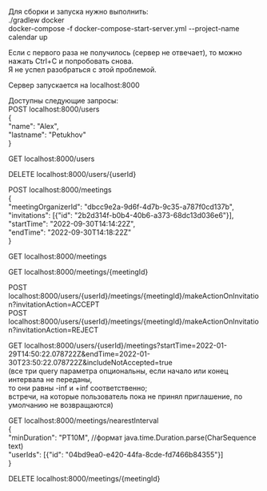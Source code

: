 Для сборки и запуска нужно выполнить:  
./gradlew docker  
docker-compose -f docker-compose-start-server.yml --project-name calendar up  

Если с первого раза не получилось (сервер не отвечает), то можно нажать Ctrl+C и попробовать снова.  
Я не успел разобраться с этой проблемой.

Сервер запускается на localhost:8000

Доступны следующие запросы:  
POST localhost:8000/users  
{  
"name": "Alex",  
"lastname": "Petukhov"  
}

GET localhost:8000/users

DELETE localhost:8000/users/{userId}

POST localhost:8000/meetings  
{  
"meetingOrganizerId": "dbcc9e2a-9d6f-4d7b-9c35-a787f0cd137b",  
"invitations": [{"id": "2b2d314f-b0b4-40b6-a373-68dc13d036e6"}],  
"startTime": "2022-09-30T14:14:22Z",  
"endTime": "2022-09-30T14:18:22Z"  
}

GET localhost:8000/meetings

GET localhost:8000/meetings/{meetingId}

POST localhost:8000/users/{userId}/meetings/{meetingId}/makeActionOnInvitation?invitationAction=ACCEPT  
POST localhost:8000/users/{userId}/meetings/{meetingId}/makeActionOnInvitation?invitationAction=REJECT  

GET localhost:8000/users/{userId}/meetings?startTime=2022-01-29T14:50:22.078722Z&endTime=2022-01-30T23:50:22.078722Z&includeNotAccepted=true  
(все три query параметра опциональны, если начало или конец интервала не переданы,  
то они равны -inf и +inf соответственно;  
встречи, на которые пользователь пока не принял приглашение, по умолчанию не возвращаются)  

GET localhost:8000/meetings/nearestInterval  
{  
"minDuration": "PT10M", //формат java.time.Duration.parse(CharSequence text)  
"userIds": [{"id": "04bd9ea0-e420-44fa-8cde-fd7466b84355"}]  
}  

DELETE localhost:8000/meetings/{meetingId}
